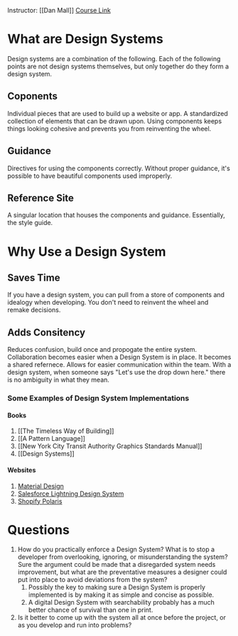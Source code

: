 Instructor: [[Dan Mall]]
[Course Link](https://www.skillshare.com/classes/Digital-Design-Creating-Design-Systems-for-Easier-Better-Faster-Design/1463075607?via=list-57)

# What are Design Systems
Design systems are a combination of the following. Each of the following points are not design systems themselves, but only together do they form a design system. 
## Coponents 
Individual pieces that are used to build up a website or app. A standardized collection of elements that can be drawn upon. Using components keeps things looking cohesive and prevents you from reinventing the wheel. 
## Guidance
Directives for using the components correctly. Without proper guidance, it's possible to have beautiful components used improperly. 
## Reference Site
A singular location that houses the components and guidance. Essentially, the style guide. 
# Why Use a Design System
## Saves Time
If you have a design system, you can pull from a store of components and idealogy when developing. You don't need to reinvent the wheel and remake decisions. 
## Adds Consitency
Reduces confusion, build once and propogate the entire system. Collaboration becomes easier when a Design System is in place. It becomes a shared refernece. Allows for easier communication within the team. With a design system, when someone says "Let's use the drop down here." there is no ambiguity in what they mean. 
### Some Examples of Design System Implementations
#### Books
1. [[The Timeless Way of Building]]
2. [[A Pattern Language]]
3. [[New York City Transit Authority Graphics Standards Manual]]
4. [[Design Systems]]
#### Websites
1. [Material Design](https://material.io/design)
2. [Salesforce Lightning Design System](https://www.lightningdesignsystem.com)
3. [Shopify Polaris](https://polaris.shopify.com)

# Questions 
1. How do you practically enforce a Design System? What is to stop a developer from overlooking, ignoring, or misunderstanding the system? Sure the argument could be made that a disregarded system needs improvement, but what are the preventative measures a designer could put into place to avoid deviations from the system? 
	1. Possibly the key to making sure a Design System is properly implemented is by making it as simple and concise as possible. 
	2. A digital Design System with searchability probably has a much better chance of survival than one in print. 
2. Is it better to come up with the system all at once before the project, or as you develop and run into problems? 